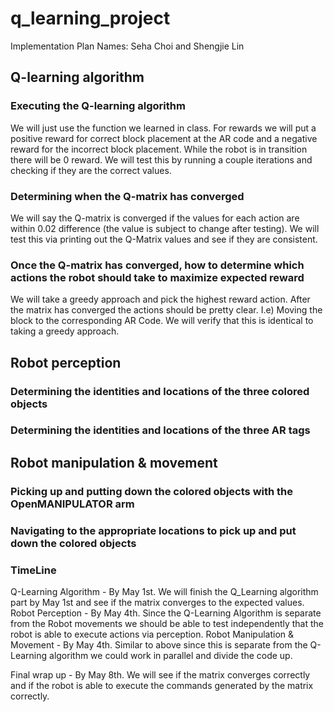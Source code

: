 # q_learning_project
Implementation Plan
Names: Seha Choi and Shengjie Lin

## Q-learning algorithm
### Executing the Q-learning algorithm
We will just use the function we learned in class. For rewards we will put a positive reward for correct block placement at the AR code and a negative reward for the incorrect block placement. While the robot is in transition there will be 0 reward. We will test this by running a couple iterations and checking if they are the correct values.
### Determining when the Q-matrix has converged
We will say the Q-matrix is converged if the values for each action are within 0.02 difference (the value is subject to change after testing). We will test this via printing out the Q-Matrix values and see if they are consistent.
### Once the Q-matrix has converged, how to determine which actions the robot should take to maximize expected reward
We will take a greedy approach and pick the highest reward action. After the matrix has converged the actions should be pretty clear. I.e) Moving the block to the corresponding AR Code. We will verify that this is identical to taking a greedy approach.

## Robot perception
### Determining the identities and locations of the three colored objects
### Determining the identities and locations of the three AR tags
## Robot manipulation & movement
### Picking up and putting down the colored objects with the OpenMANIPULATOR arm
### Navigating to the appropriate locations to pick up and put down the colored objects

### TimeLine
Q-Learning Algorithm - By May 1st. We will finish the Q_Learning algorithm part by May 1st and see if the matrix converges to the expected values.
Robot Perception - By May 4th. Since the Q-Learning Algorithm is separate from the Robot movements we should be able to test independently that the robot is able to execute actions via perception.
Robot Manipulation & Movement - By May 4th. Similar to above since this is separate from the Q-Learning algorithm we could work in parallel and divide the code up.

Final wrap up - By May 8th. We will see if the matrix converges correctly and if the robot is able to execute the commands generated by the matrix correctly.
